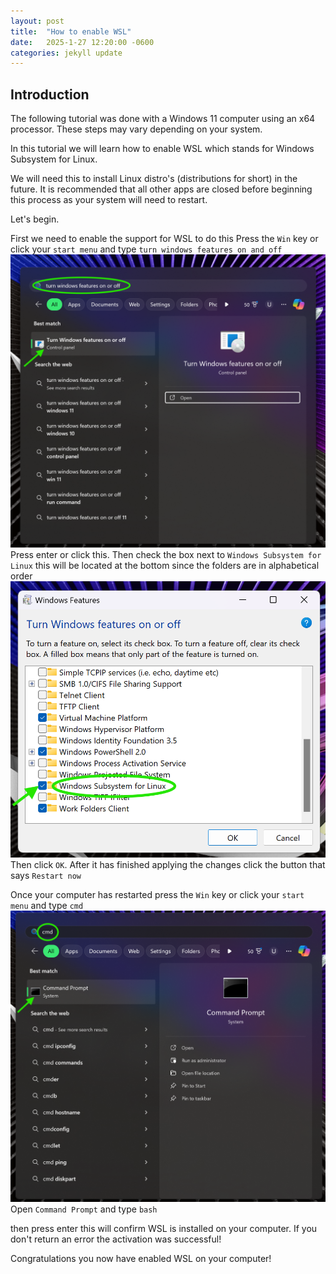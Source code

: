 ```yaml
---
layout: post
title:  "How to enable WSL"
date:   2025-1-27 12:20:00 -0600
categories: jekyll update
---
```

## Introduction
The following tutorial was done with a Windows 11 computer using an x64 processor. 
These steps may vary depending on your system.

In this tutorial we will learn how to enable WSL which stands for Windows Subsystem for Linux. 

We will need this to install Linux distro's (distributions for short) in the future. 
It is recommended that all other apps are closed before 
beginning this process as your system will need to restart. 

Let's begin.

First we need to enable the support for WSL to do this
Press the `Win` key or click your `start menu` and type `turn windows features on and off`
![Image-1](/how-to-enable-wsl/img-1.png)
Press enter or click this. Then check the box next to `Windows Subsystem for Linux` 
this will be located at the bottom since the folders are in alphabetical order
![Image-1](/how-to-enable-wsl/img-2.png)
Then click `OK`. After it has finished applying the changes click the button that says `Restart now`

Once your computer has restarted press the `Win` key or click your `start menu` and type `cmd` 
![Image-1](/how-to-enable-wsl/img-3.png)
Open `Command Prompt` and type `bash`

then press enter this will confirm WSL is installed on your computer. If you don't return an error the activation was successful!

Congratulations you now have enabled WSL on your computer!
